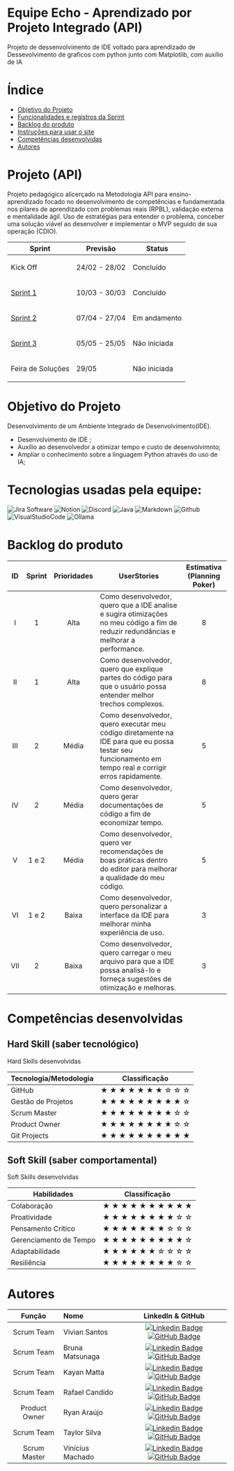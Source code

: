 # Equipe Echo - Aprendizado por Projeto Integrado (API)

Projeto de dessenvolvimento de IDE voltado para aprendizado de Dessevolvimento de graficos com python junto com Matplotlib, com auxílio de IA


# Índice
* [Objetivo do Projeto](#objetivo-do-projeto)
* [Funcionalidades e registros da Sprint](#Funcionalidades-e-registros-(vídeos-e-apresentações)-das-sprints)
* [Backlog do produto](#Backlog-do-produto)
* [Instruções para usar o site](#Instruções-para-usar-o-site)
* [Competências desenvolvidas](#competências-desenvolvidas)
* [Autores](#autores)

# Projeto (API) 
Projeto pedagógico alicerçado na Metodologia API para ensino-aprendizado focado no desenvolvimento de competências e fundamentada nos pilares de aprendizado com problemas reais (RPBL), validação externa e mentalidade ágil. 
Uso de estratégias para entender o problema, conceber uma solução viável ao desenvolver e implementar o MVP seguido de sua operação (CDIO).

Sprint | Previsão | Status|
|------|--------|------|
|<p style="text-align">Kick Off |<p style="text-align"> 24/02 - 28/02 | <p style="text-align"> Concluído |
|<p style="text-align">[Sprint 1](https://github.com/EquipeEcho/botEcho/tree/main) |<p style="text-align"> 10/03 - 30/03 |<p style="text-align"> Concluído |
|<p style="text-align">[Sprint 2](https://github.com/EquipeEcho/botEcho/tree/botEcho.S2)|<p style="text-align">07/04 - 27/04|<p style="text-align">Em andamento|
|<p style="text-align">[Sprint 3](https://github.com/EquipeEcho/botEcho/tree/main) |<p style="text-align"> 05/05 - 25/05 |<p style="text-align"> Não iniciada |
|<p style="text-align">Feira de Soluções |<p style="text-align"> 29/05 |<p style="text-align">Não iniciada|

# Objetivo do Projeto
Desenvolvimento de um Ambiente Integrado de Desenvolvimento(IDE).
* Desenvolvimento de IDE ;
* Auxílio ao desenvolvedor a otimizar tempo e custo de desenvolvimnto;
* Ampliar o conhecimento sobre a linguagem Python através do uso de IA;


# Tecnologias usadas pela equipe:

 ![Jira Software](https://img.shields.io/badge/Jira-fdfefe?style=for-the-badge&logo=Jira&logoColor=0064c8)
 ![Notion](https://img.shields.io/badge/Notion-fdfefe?style=for-the-badge&logo=notion&logoColor=000000)
 ![Discord](https://img.shields.io/badge/Discord-fdfefe?style=for-the-badge&logo=discord)
 ![Java](https://img.shields.io/badge/Java-fdfefe?style=for-the-badge&logo=openjdk&logoColor=000000)
 ![Markdown](https://img.shields.io/badge/Markdown-fdfefe?style=for-the-badge&logo=markdown&logoColor=2e4053)
 ![Github](https://img.shields.io/badge/Github-fdfefe?style=for-the-badge&logo=github&logoColor=000000)
 ![VisualStudioCode](https://img.shields.io/badge/VsCode-fdfefe?style=for-the-badge&logo=visualstudiocode)
 ![Ollama](https://img.shields.io/badge/Ollama-fdfefe?style=for-the-badge&logo=Ollama&logoColor=000000)

# Backlog do produto

| ID | Sprint | Prioridades | UserStories | Estimativa (Planning Poker)  |
|:---:|:---:|:---:|---|:---:|
| I | 1 | Alta  | Como desenvolvedor, quero que a IDE analise e sugira otimizações no meu código a fim de reduzir redundâncias e melhorar a performance.  | 8 |
| II | 1 | Alta | Como desenvolvedor, quero que explique partes do código para que o usuário possa entender melhor trechos complexos. | 8 |
| III | 2 | Média | Como desenvolvedor, quero executar meu código diretamente na IDE para que eu possa testar seu funcionamento em tempo real e corrigir erros rapidamente. | 5 |
| IV | 2 | Média | Como desenvolvedor, quero gerar documentações de código a fim de economizar tempo.  | 5 |
| V | 1 e 2 | Média |Como desenvolvedor, quero ver recomendações de boas práticas dentro do editor para melhorar a qualidade do meu código. | 5 |
| VI | 1 e 2 | Baixa | Como desenvolvedor, quero personalizar a interface da IDE para melhorar minha experiência de uso. | 3 |
| VII | 2 | Baixa | Como desenvolvedor, quero carregar o meu arquivo para que a IDE possa analisá-lo e forneça sugestões de otimização e melhoras. | 3 |

# Competências desenvolvidas

## Hard Skill (saber tecnológico)

<summary>Hard Skills desenvolvidas</summary>
  
| Tecnologia/Metodologia | Classificação |
| ---------------------- | ------------- |
| GitHub | ★ ★ ★ ★ ★ ★ ★ ☆ ☆ ☆ |
| Gestão de Projetos | ★ ★ ★ ★ ★ ★ ★ ★ ★ ☆ |
| Scrum Master | ★ ★ ★ ★ ★ ★ ★ ★ ☆ ☆ |
| Product Owner |  ★ ★ ★ ★ ★ ★ ★ ★ ☆ ☆  |
| Git Projects | ★ ★ ★ ★ ★ ★ ★ ★ ★ ★ |
 
## Soft Skill (saber comportamental)

<summary>Soft Skills desenvolvidas</summary>

| Habilidades | Classificação |
| ---------------------- | ------------- |
| Colaboração | ★ ★ ★ ★ ★ ★ ★ ★ ★ ★ |
| Proatividade| ★ ★ ★ ★ ★ ★ ★ ★ ☆ ☆ |
| Pensamento Crítico | ★ ★ ★ ★ ★ ★ ★ ☆ ☆ ☆ |
| Gerenciamento de Tempo | ★ ★ ★ ★ ★ ★ ★ ★ ★ ☆ |
| Adaptabilidade | ★ ★ ★ ★ ★ ★ ☆ ☆ ☆ ☆ |
| Resiliência | ★ ★ ★ ★ ★ ★ ★ ★ ☆ ☆ |



# Autores
|    Função     | Nome                                  |                                                                                                                                                      LinkedIn & GitHub                                                                                                                                                      |
| :-----------: | :------------------------------------ | :-------------------------------------------------------------------------------------------------------------------------------------------------------------------------------------------------------------------------------------------------------------------------------------------------------------------------: |
| Scrum Team | Vivian Santos         |     [![Linkedin Badge](https://img.shields.io/badge/Linkedin-blue?style=flat-square&logo=Linkedin&logoColor=white)](https://www.linkedin.com/in/vivian-maria-oliveira-298626235) [![GitHub Badge](https://img.shields.io/badge/GitHub-111217?style=flat-square&logo=github&logoColor=white)](https://github.com/vivianSantos0101)              |
| Scrum Team  | Bruna Matsunaga |      [![Linkedin Badge](https://img.shields.io/badge/Linkedin-blue?style=flat-square&logo=Linkedin&logoColor=white)](https://www.linkedin.com/in/bruna-hayashi-1b4a71324/) [![GitHub Badge](https://img.shields.io/badge/GitHub-111217?style=flat-square&logo=github&logoColor=white)](https://github.com/bruna-hm)     |
|  Scrum Team   | Kayan Matta |         [![Linkedin Badge](https://img.shields.io/badge/Linkedin-blue?style=flat-square&logo=Linkedin&logoColor=white)](https://www.linkedin.com/in/kayan-da-matta-453905253) [![GitHub Badge](https://img.shields.io/badge/GitHub-111217?style=flat-square&logo=github&logoColor=white)](https://github.com/kayanmatta)        |
|  Scrum Team   | Rafael Candido |   [![Linkedin Badge](https://img.shields.io/badge/Linkedin-blue?style=flat-square&logo=Linkedin&logoColor=white)](https://www.linkedin.com/in/rafael-candido-155705317) [![GitHub Badge](https://img.shields.io/badge/GitHub-111217?style=flat-square&logo=github&logoColor=white)](https://github.com/Rafa2-bit)   |
|  Product Owner   | Ryan Araújo |           [![Linkedin Badge](https://img.shields.io/badge/Linkedin-blue?style=flat-square&logo=Linkedin&logoColor=white)](https://www.linkedin.com/in/ryan-araujo-dos-santos-8391b927b) [![GitHub Badge](https://img.shields.io/badge/GitHub-111217?style=flat-square&logo=github&logoColor=white)](https://github.com/Ryan53132)          |
|  Scrum Team   | Taylor Silva |           [![Linkedin Badge](https://img.shields.io/badge/Linkedin-blue?style=flat-square&logo=Linkedin&logoColor=white)](https://www.linkedin.com/in/taylor-silva-859300330) [![GitHub Badge](https://img.shields.io/badge/GitHub-111217?style=flat-square&logo=github&logoColor=white)](https://github.com/TaylorSilva2)          |
|  Scrum Master  | Vinícius Machado |           [![Linkedin Badge](https://img.shields.io/badge/Linkedin-blue?style=flat-square&logo=Linkedin&logoColor=white)](https://www.linkedin.com/in/vinícius-lopes-1bb568326) [![GitHub Badge](https://img.shields.io/badge/GitHub-111217?style=flat-square&logo=github&logoColor=white)](https://github.com/Vlopes7)          |
